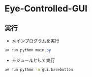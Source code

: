 # Eye-Controlled-GUI

## 実行

- メインプログラムを実行

```powershell
uv run python main.py
```

- モジュールとして実行

```bash
uv run python -m gui.basebutton
```
